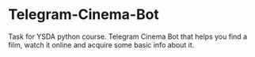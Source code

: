 # Telegram-Cinema-Bot
Task for YSDA python course. Telegram Cinema Bot that helps you find a film, watch it online and acquire some basic info about it.
